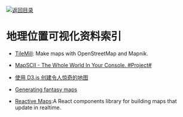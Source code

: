 [![返回目录](https://parg.co/UGo)](https://github.com/wxyyxc1992/Awesome-Reference)

# 地理位置可视化资料索引

* [TileMill](https://github.com/tilemill-project/tilemill): Make maps with OpenStreetMap and Mapnik.

* [MapSCII - The Whole World In Your Console. #Project#](https://github.com/rastapasta/mapscii)

* [使用 D3.js 创建令人惊奇的地图 ](http://colobu.com/2016/08/02/using-D3-js-to-make-amazing-web-maps/)

* [Generating fantasy maps](http://mewo2.com/notes/terrain/)

* [Reactive Maps](https://github.com/appbaseio/reactivemaps):A React components library for building maps that update in realtime.
